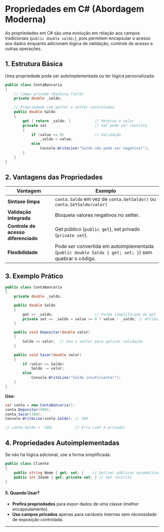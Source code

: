 # **Propriedades em C# (Abordagem Moderna)**

As propriedades em C# são uma evolução em relação aos campos tradicionais (`public double saldo;`), pois permitem encapsular o acesso aos dados enquanto adicionam lógica de validação, controle de acesso e outras operações.

## **1. Estrutura Básica**

Uma propriedade pode ser autoimplementada ou ter lógica personalizada:

```csharp
public class ContaBancaria
{
    // Campo privado (backing field)
    private double _saldo;

    // Propriedade com getter e setter controlados
    public double Saldo
    {
        get { return _saldo; }           // Retorna o valor
        private set                      // Set pode ser restrito
        {
            if (value >= 0)              // Validação
                _saldo = value;
            else
                Console.WriteLine("Saldo não pode ser negativo!");
        }
    }
}
```

## **2. Vantagens das Propriedades**

| **Vantagem** | **Exemplo** |
| --- | --- |
| **Sintaxe limpa** | `conta.Saldo` em vez de `conta.GetSaldo()` ou `conta.SetSaldo(valor)` |
| **Validação integrada** | Bloqueia valores negativos no setter. |
| **Controle de acesso diferenciado** | Get público (`public get`), set privado (`private set`). |
| **Flexibilidade** | Pode ser convertida em autoimplementada (`public double Saldo { get; set; }`) sem quebrar o código. |

## **3. Exemplo Prático**

```csharp
public class ContaBancaria
{
    private double _saldo;

    public double Saldo
    {
        get => _saldo;                   // Forma simplificada do get
        private set => _saldo = value >= 0 ? value : _saldo; // Atribui só se válido
    }

    public void Depositar(double valor)
    {
        Saldo += valor;  // Usa o setter para aplicar validação
    }

    public void Sacar(double valor)
    {
        if (valor <= Saldo)
            Saldo -= valor;
        else
            Console.WriteLine("Saldo insuficiente!");
    }
}
```

**Uso:**

```csharp
var conta = new ContaBancaria();
conta.Depositar(500);
conta.Sacar(200);
Console.WriteLine(conta.Saldo); // 300

// conta.Saldo = -100;          // Erro (set é privado)
```

## **4. Propriedades Autoimplementadas**

Se não há lógica adicional, use a forma simplificada:

```csharp
public class Cliente
{
    public string Nome { get; set; }    // Get/set públicos automáticos
    public int Idade { get; private set; } // Set restrito
}
```

#### **5. Quando Usar?**

- **Prefira propriedades** para expor dados de uma classe (melhor encapsulamento).
- **Use campos privados** apenas para variáveis internas sem necessidade de exposição controlada.

---
